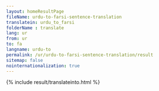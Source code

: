 ```yaml
---
layout: homeResultPage
fileName: urdu-to-farsi-sentence-translation
translatein: urdu_to_farsi
folderName : translate
lang: ur
from: ur
to: fa
langname: urdu-to
permalink: /ur/urdu-to-farsi-sentence-translation/result
sitemap: false
nointernationalization: true
---
```

{% include result/translateinto.html %}

<script src="/js/result/translation.js" data-foldername="{{page.folderName}}" data-lang="{{page.lang}}"></script>
